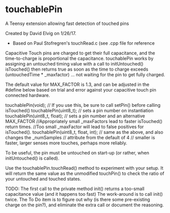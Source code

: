 # touchablePin
A Teensy extension allowing fast detection of touched pins

Created by David Elvig on 1/26/17.
- Based on Paul Stofregren's touchRead.c (see .cpp file for reference

Capacitive Touch pins are charged to get their full capacitance, and the time-to-charge is proportional the capacitance.
touchablePin works by assigning an untouched timing value with a call to initUntouched()
isTouched() then returns true as soon as the time to charge exceeds (untouchedTime * _maxfactor)
... not waiting for the pin to get fully charged.

The default value for MAX_FACTOR is 1.3, and can be adjusted in the #define below based on trial and error against your capacitive touch pin connected hardware.

touchablePin(void);  // If you use this, be sure to call setPin() before calling isTouched()
touchablePin(uint8_t); // sets a pin number on instantiation
touchablePin(uint8_t, float);  // sets a pin number and an alternative MAX_FACTOR
//Appropriately small _maxFactors lead to faster isTouched() return times.
//Too small _maxFactor will lead to false positives for isTouched().
touchablePin(uint8_t, float, int); // same as the above, and also changes the _numSamples
// attribute from the default of 4
// smaller is faster, larger senses more touches, perhaps more reliably.

To be useful, the pin must be untouched on start-up (or rather, when initUntouched() is called).

Use the touchablePin.touchRead() method to experiment with your setup.
It will return the same value as the unmodified touchPin() to check the ratio of your untouched and touched states.

TODO: The first call to the private method init() returns a too-small capacitance value (and it happens too fast)
The work-around is to call init() twice.  The To Do item is to figure out why (is there some pre-existing
charge on the pin?), and eliminate the extra call or document the reasoning.

